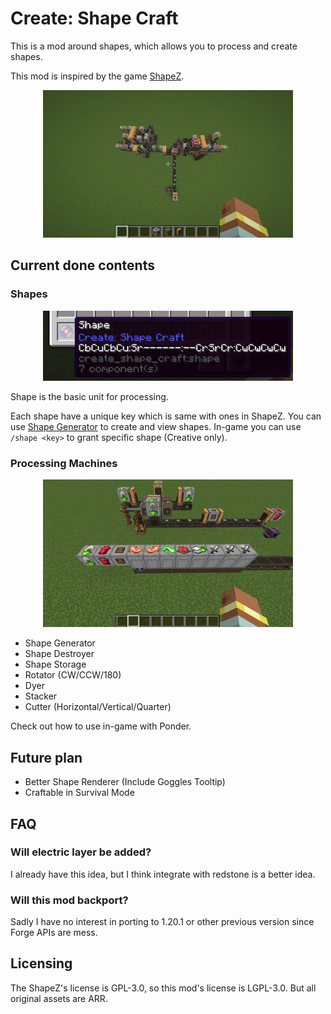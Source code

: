 # Create: Shape Craft

This is a mod around shapes, which allows you to process and create shapes.

This mod is inspired by the game [ShapeZ](https://shapez.io/).

<div align=center><img src="https://raw.githubusercontent.com/IAFEnvoy/CreateShapeCraft/refs/heads/master/img/1.webp" style="width:400px;text-align:center;" alt=""></img></div>

## Current done contents

### Shapes

<div align=center><img src="https://raw.githubusercontent.com/IAFEnvoy/CreateShapeCraft/refs/heads/master/img/2.webp" style="width:400px;text-align:center;" alt=""></img></div>

Shape is the basic unit for processing.

Each shape have a unique key which is same with ones in ShapeZ. You can use [Shape Generator](https://viewer.shapez.io/)
to create and view shapes. In-game you can use `/shape <key>` to grant specific shape (Creative only).

### Processing Machines

<div align=center><img src="https://raw.githubusercontent.com/IAFEnvoy/CreateShapeCraft/refs/heads/master/img/3.webp" style="width:400px;text-align:center;" alt=""></img></div>

- Shape Generator
- Shape Destroyer
- Shape Storage
- Rotator (CW/CCW/180)
- Dyer
- Stacker
- Cutter (Horizontal/Vertical/Quarter)

Check out how to use in-game with Ponder.

## Future plan

- Better Shape Renderer (Include Goggles Tooltip)
- Craftable in Survival Mode

## FAQ

### Will electric layer be added?

I already have this idea, but I think integrate with redstone is a better idea.

### Will this mod backport?

Sadly I have no interest in porting to 1.20.1 or other previous version since Forge APIs are mess.

## Licensing

The ShapeZ's license is GPL-3.0, so this mod's license is LGPL-3.0. But all original assets are ARR.